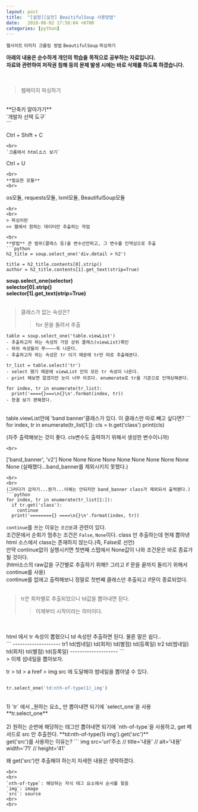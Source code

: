```yaml
---
layout: post
title:  "[설정][실전] BeaitifulSoup 사용방법"
date:   2018-06-02 17:56:04 +0700
categories: [python]
---
```

`웹사이트`  `이미지 크롤링 방법`  `BeautifulSoup`  `파싱하기`

**아래의 내용은 순수하게 개인의 학습을 목적으로 공부하는 자료입니다.**
<br>
**자료와 관련하여 저작권 침해 등의 문제 발생 시에는 바로 삭제를 하도록 하겠습니다.**
<br>
<br>
<br>
> 웹페이지 파싱하기

<br>
**단축키 알아가기**
<br>
`개발자 선택 도구`
<br>
```

Ctrl + Shift + C

```
<br>
`크롬에서 html소스 보기`
```

Ctrl + U

```
<br>
**필요한 모듈**
<br>
```
os모듈, requests모듈, lxml모듈, BeautifulSoup모듈
```
<br>
<br>
> 파싱이란
>> 웹에서 원하는 데이터만 추출하는 작업

<br>
**방법** 큰 범위(클래스 등)을 변수선언하고, 그 변수를 인덱싱으로 추출
```python
h2_title = soup.select_one('div.detail > h2')

title = h2_title.contents[0].strip()
author = h2_title.contents[1].get_text(strip=True)
```
**soup.select_one(selector)**
<br>
**selector[0].strip()**
<br>
**selector[1].get_text(strip=True)**
<br>
<br>
> 클래스가 없는 속성은?
>> for 문을 돌려서 추출

```
table = soup.select_one('table.viewList')
- 추출하고자 하는 속성의 가장 상위 클래스(viewList)확인
- 하위 속성들이 쭈~~~~욱 나온다.
- 추출하고자 하는 속성은 tr 이기 때문에 tr만 따로 추출해본다.

tr_list = table.select('tr')
- select 했기 때문에 viewList 안의 모든 tr 속성이 나온다.
- print 해보면 알겠지만 눈이 너무 아프다. enumerate로 tr을 기준으로 인덱싱해본다.

for index, tr in enumerate(tr_list):
  print('===={}===\n{}\n'.format(index, tr))
- 한결 보기 편해졌다.
```
<br>
table.viewList안에 'band banner'클래스가 있다. 이 클래스만 따로 빼고 싶다면?
```
for index, tr in enumerate(tr_list[1:]):
  cls = tr.get('class')
  print(cls)

(자주 출력해보는 것이 좋다. cls변수도 출력하기 위해서 생성한 변수이니까)
```
<br>
```
['band_banner', 'v2']
None
None
None
None
None
None
None
None
None
None
(실패했다...band_banner를 제외시키지 못했다.)
```
<br>
<br>
(그러다가 갑자기...뭔가...이해는 안되지만 band_banner class가 제외되서 출력됐다.)
```python
for index, tr in enumerate(tr_list[1:]):
  if tr.get('class'):
    continue
  print('========{} ====\n{}\n'.format(index, tr))
```
`continue`를 쓰는 이유는 `조건문`과 관련이 있다.
<br>
조건문에서 순회가 멈추는 조건은 `False`, `None`이다. class 만 추출하는데 현재 뽑아낸 html 소스에서 class는 존재하지 않는다.(즉, False로 선언)
<br>
만약 continue없이 실행시키면 첫번째 스텝에서 None값이 나와 조건문은 바로 종료가 될 것이다.
<br>
(html소스의 raw값을 구간별로 추출하기 위해!! 그리고 if 문을 끝까지 돌리기 위해서 continue를 사용)
<br>
continue를 없애고 출력해보니 정말로 첫번째 클래스만 추출되고 if문이 종료되었다.
<br>
<br>
> tr은 회차별로 추출되었으니 td값을 뽑아내면 된다.
>> 이제부터 시작이라는 의미이다.

<br>
<br>
html 에서 tr 속성이 뽑혔으니 td 속성만 추출하면 된다. 물론 말은 쉽다..
<br>
```
--------------------
tr1   td(썸네일)  td(회차)  td(별점)  td(등록일)
tr2   td(썸네일)  td(회차)  td(별점)  td(등록일)
--------------------
```
<br>
> 이제 섬네일을 뽑아보자.

tr > td > a href > img src 에 도달해야 썸네일을 뽑아낼 수 있다.
<br>
```python

tr.select_one('td:nth-of-type(1)_img')

```
<br>
1) `tr` 에서 _원하는 요소_ 만 뽑아내면 되기에 `select_one`을 사용
<br>
**tr.select_one**
<br>
<br>
2) 원하는 순번에 해당하는 태그만 뽑아내면 되기에 `nth-of-type`을 사용하고, get 메서드로 src 만 추출한다.
**td:nth-of-type(1) img').get('src')**
<br>
get('src')를 사용하는 이유는?
```
img src='url'주소 // title='내용' // alt='내용' width='71' // height='41'

왜 get('src')만 추출해야 하는지 자세한 내용은 생략하겠다.
```
<br>
<br>
`nth-of-type`: 해당하는 자식 태그 요소에서 순서를 찾음
`img`: image
`src`: source
<br>
<br>
